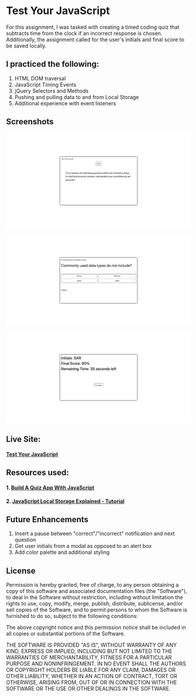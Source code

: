 # Test Your JavaScript

For this assignment, I was tasked with creating a timed coding quiz that subtracts time from the clock if an incorrect response is chosen. Additionally, the assignment called for the user's initials and final score to be saved locally.  

## I practiced the following:

1. HTML DOM traversal
2. JavaScript Timing Events
3. jQuery Selectors and Methods
4. Pushing and pulling data to and from Local Storage 
5. Additional experience with event listeners


## Screenshots
![Test your JavaScript](assets/images/JavaScriptQuiz1.png) 

![Test your JavaScript](assets/images/JavaScriptQuiz2.png) 

![Test your JavaScript](assets/images/JavaScriptQuiz3.png) 

## Live Site:
#### [Test Your JavaScript](https://sranson.github.io/test-your-javascript/)


## Resources used:
#### 1. [Build A Quiz App With JavaScript](https://www.youtube.com/watch?v=riDzcEQbX6k)
#### 2. [JavaScript Local Storage Explained - Tutorial](https://www.youtube.com/watch?v=pafKvOw5rR0&t=286s)


## Future Enhancements
1. Insert a pause between "correct"/"incorrect" notification and next question
2. Get user initials from a modal as opposed to an alert box
3. Add color palette and additional styling 

## License


Permission is hereby granted, free of charge, to any person obtaining a copy of this software and associated documentation files (the "Software"), to deal in the Software without restriction, including without limitation the rights to use, copy, modify, merge, publish, distribute, sublicense, and/or sell copies of the Software, and to permit persons to whom the Software is furnished to do so, subject to the following conditions:

The above copyright notice and this permission notice shall be included in all copies or substantial portions of the Software.

THE SOFTWARE IS PROVIDED "AS IS", WITHOUT WARRANTY OF ANY KIND, EXPRESS OR IMPLIED, INCLUDING BUT NOT LIMITED TO THE WARRANTIES OF MERCHANTABILITY, FITNESS FOR A PARTICULAR PURPOSE AND NONINFRINGEMENT. IN NO EVENT SHALL THE AUTHORS OR COPYRIGHT HOLDERS BE LIABLE FOR ANY CLAIM, DAMAGES OR OTHER LIABILITY, WHETHER IN AN ACTION OF CONTRACT, TORT OR OTHERWISE, ARISING FROM, OUT OF OR IN CONNECTION WITH THE SOFTWARE OR THE USE OR OTHER DEALINGS IN THE SOFTWARE.